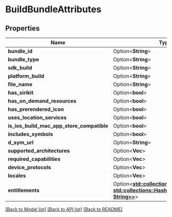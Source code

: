 # BuildBundleAttributes

## Properties

Name | Type | Description | Notes
------------ | ------------- | ------------- | -------------
**bundle_id** | Option<**String**> |  | [optional]
**bundle_type** | Option<**String**> |  | [optional]
**sdk_build** | Option<**String**> |  | [optional]
**platform_build** | Option<**String**> |  | [optional]
**file_name** | Option<**String**> |  | [optional]
**has_sirikit** | Option<**bool**> |  | [optional]
**has_on_demand_resources** | Option<**bool**> |  | [optional]
**has_prerendered_icon** | Option<**bool**> |  | [optional]
**uses_location_services** | Option<**bool**> |  | [optional]
**is_ios_build_mac_app_store_compatible** | Option<**bool**> |  | [optional]
**includes_symbols** | Option<**bool**> |  | [optional]
**d_sym_url** | Option<**String**> |  | [optional]
**supported_architectures** | Option<**Vec<String>**> |  | [optional]
**required_capabilities** | Option<**Vec<String>**> |  | [optional]
**device_protocols** | Option<**Vec<String>**> |  | [optional]
**locales** | Option<**Vec<String>**> |  | [optional]
**entitlements** | Option<[**std::collections::HashMap<String, std::collections::HashMap<String, String>>**](std::collections::HashMap.md)> |  | [optional]

[[Back to Model list]](../README.md#documentation-for-models) [[Back to API list]](../README.md#documentation-for-api-endpoints) [[Back to README]](../README.md)


